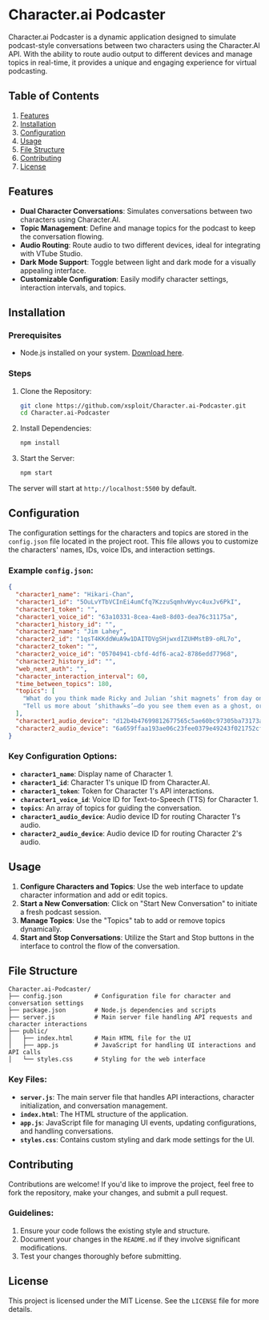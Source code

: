 
# Character.ai Podcaster

Character.ai Podcaster is a dynamic application designed to simulate podcast-style conversations between two characters using the Character.AI API. With the ability to route audio output to different devices and manage topics in real-time, it provides a unique and engaging experience for virtual podcasting.

## Table of Contents
1. [Features](#features)
2. [Installation](#installation)
3. [Configuration](#configuration)
4. [Usage](#usage)
5. [File Structure](#file-structure)
6. [Contributing](#contributing)
7. [License](#license)

## Features

- **Dual Character Conversations**: Simulates conversations between two characters using Character.AI.
- **Topic Management**: Define and manage topics for the podcast to keep the conversation flowing.
- **Audio Routing**: Route audio to two different devices, ideal for integrating with VTube Studio.
- **Dark Mode Support**: Toggle between light and dark mode for a visually appealing interface.
- **Customizable Configuration**: Easily modify character settings, interaction intervals, and topics.

## Installation

### Prerequisites
- Node.js installed on your system. [Download here](https://nodejs.org/).

### Steps
1. Clone the Repository:
    ```bash
    git clone https://github.com/xsploit/Character.ai-Podcaster.git
    cd Character.ai-Podcaster
    ```

2. Install Dependencies:
    ```bash
    npm install
    ```

3. Start the Server:
    ```bash
    npm start
    ```

The server will start at `http://localhost:5500` by default.

## Configuration

The configuration settings for the characters and topics are stored in the `config.json` file located in the project root. This file allows you to customize the characters' names, IDs, voice IDs, and interaction settings.

### Example `config.json`:
```json
{
  "character1_name": "Hikari-Chan",
  "character1_id": "5OuLvYTbVCInEi4umCfq7KzzuSqmhvWyvc4uxJv6PkI",
  "character1_token": "",
  "character1_voice_id": "63a10331-8cea-4ae8-8d03-dea76c31175a",
  "character1_history_id": "",
  "character2_name": "Jim Lahey",
  "character2_id": "1qsT4KKddWuA9w1DAITDVgSHjwxdIZUHMstB9-oRL7o",
  "character2_token": "",
  "character2_voice_id": "05704941-cbfd-4df6-aca2-8786edd77968",
  "character2_history_id": "",
  "web_next_auth": "",
  "character_interaction_interval": 60,
  "time_between_topics": 180,
  "topics": [
    "What do you think made Ricky and Julian ‘shit magnets’ from day one? Were they born that way?",
    "Tell us more about ‘shithawks’—do you see them even as a ghost, or have they gone digital too?"
  ],
  "character1_audio_device": "d12b4b47699812677565c5ae60bc97305ba73173a60c506a7bcca2f4ffada255",
  "character2_audio_device": "6a659ffaa193ae06c23fee0379e49243f021752cfec2625cf12926ff713559ba"
}
```

### Key Configuration Options:
- **`character1_name`**: Display name of Character 1.
- **`character1_id`**: Character 1's unique ID from Character.AI.
- **`character1_token`**: Token for Character 1's API interactions.
- **`character1_voice_id`**: Voice ID for Text-to-Speech (TTS) for Character 1.
- **`topics`**: An array of topics for guiding the conversation.
- **`character1_audio_device`**: Audio device ID for routing Character 1's audio.
- **`character2_audio_device`**: Audio device ID for routing Character 2's audio.

## Usage

1. **Configure Characters and Topics**: Use the web interface to update character information and add or edit topics.
2. **Start a New Conversation**: Click on "Start New Conversation" to initiate a fresh podcast session.
3. **Manage Topics**: Use the "Topics" tab to add or remove topics dynamically.
4. **Start and Stop Conversations**: Utilize the Start and Stop buttons in the interface to control the flow of the conversation.

## File Structure

```plaintext
Character.ai-Podcaster/
├── config.json         # Configuration file for character and conversation settings
├── package.json        # Node.js dependencies and scripts
├── server.js           # Main server file handling API requests and character interactions
├── public/
│   ├── index.html      # Main HTML file for the UI
│   ├── app.js          # JavaScript for handling UI interactions and API calls
│   └── styles.css      # Styling for the web interface
```

### Key Files:

- **`server.js`**: The main server file that handles API interactions, character initialization, and conversation management.
- **`index.html`**: The HTML structure of the application.
- **`app.js`**: JavaScript file for managing UI events, updating configurations, and handling conversations.
- **`styles.css`**: Contains custom styling and dark mode settings for the UI.

## Contributing

Contributions are welcome! If you'd like to improve the project, feel free to fork the repository, make your changes, and submit a pull request.

### Guidelines:
1. Ensure your code follows the existing style and structure.
2. Document your changes in the `README.md` if they involve significant modifications.
3. Test your changes thoroughly before submitting.

## License

This project is licensed under the MIT License. See the `LICENSE` file for more details.
